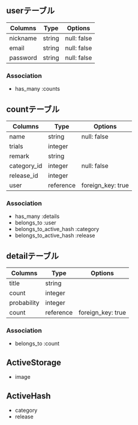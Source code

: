 ## userテーブル

| Columns  | Type   | Options     |
| -------- | ------ | ----------- |
| nickname | string | null: false |
| email    | string | null: false |
| password | string | null: false |


### Association
- has_many :counts

## countテーブル

| Columns     | Type      | Options           |
| ------------| --------- | ----------------- |
| name        | string    | null: false       |
| trials      | integer   |                   |
| remark      | string    |                   |
| category_id | integer   | null: false       |
| release_id  | integer   |                   |
| user        | reference | foreign_key: true |

### Association
- has_many :details
- belongs_to :user
- belongs_to_active_hash :category
- belongs_to_active_hash :release

## detailテーブル
| Columns      | Type      | Options           |
| ------------ | --------- | ----------------- |
| title        | string    |                   |
| count        | integer   |                   |
| probability  | integer   |                   |
| count        | reference | foreign_key: true |

### Association
- belongs_to :count

## ActiveStorage
- image

## ActiveHash
- category
- release